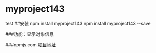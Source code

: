 # myproject143
test
##安装
npm install myproject143
npm install myproject143 --save

###功能：显示对象信息

###npmjs.com
[项目地址](https://www.npmjs.com/package/myproject143)
